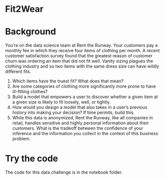 # Fit2Wear

# Background
You’re on the data science team at Rent the Runway. Your customers pay a monthly fee in which they receive four items of clothing per month. A recent customer satisfaction survey found that the greatest reason of customer churn was ordering an item that did not fit well. Vanity sizing plagues the clothing industry and so two items with the same dress size can have wildly different fits.  

1. Which items have the truest fit? What does that mean?
2. Are some categories of clothing more significantly more prone to have ill-fitting clothes? 
3. Build a model that empowers a user to discover whether a given item at a given size is likely to fit loosely, well, or tightly. 
4. How would you design a model that also takes in a user’s previous history into making your decision? If time permits, build this. 
5. While this data is anonymized, Rent the Runway, like all companies in retail, handles sensitive and highly personal information about their customers. What is the tradeoff between the confidence of your inference and the information you collect in the context of this business problem.

# Try the code
The code for this data challenge is in the notebook folder.
